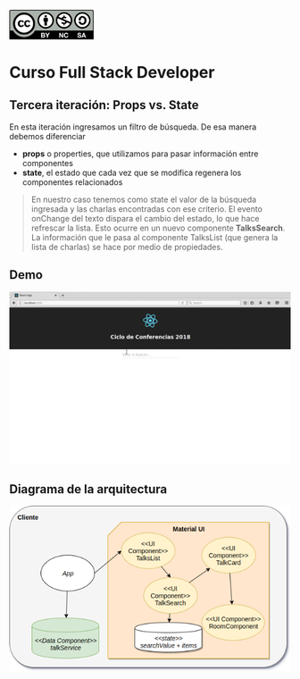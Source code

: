 <img src="images/license.png"
    width="30%" height="30%">

# Curso Full Stack Developer

## Tercera iteración: Props vs. State

En esta iteración ingresamos un filtro de búsqueda. De esa manera debemos diferenciar

- **props** o properties, que utilizamos para pasar información entre componentes
- **state**, el estado que cada vez que se modifica regenera los componentes relacionados


> En nuestro caso tenemos como state el valor de la búsqueda ingresada y las charlas encontradas con ese criterio. El evento onChange del texto dispara el cambio del estado, lo que hace refrescar la lista. Esto ocurre en un nuevo componente **TalksSearch**. La información que le pasa al componente TalksList (que genera la lista de charlas) se hace por medio de propiedades.


## Demo

![](images/demo.gif)

## Diagrama de la arquitectura

![](images/iteracion3.png)
